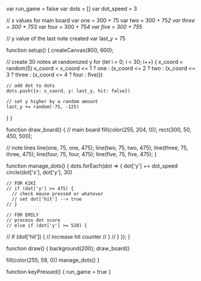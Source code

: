 var run_game = false
var dots = []
var dot_speed = 3

// x values for main board
var one = 300 + 75
var two = 300 + 75*2
var three = 300 + 75*3
var four = 300 + 75*4
var five = 300 + 75*5

// y value of the last note created
var last_y = 75


function setup() {
  createCanvas(800, 600);
  
  // create 30 notes at randomized y
  for (let i = 0; i < 30; i++) {
    x_coord = random(5)
    x_coord = x_coord <= 1 ? one : (x_coord <= 2 ? two : (x_coord <= 3 ? three : (x_coord <= 4 ? four : five)))

    // add dot to dots
    dots.push({x: x_coord, y: last_y, hit: false})
    
    // set y higher by a random amount
    last_y += random(-75, -125)
  }
}

function draw_board() {
  // main board
  fill(color(255, 204, 0));
  rect(300, 50, 450, 500);
  
  // note lines
  line(one, 75, one, 475);
  line(two, 75, two, 475);
  line(three, 75, three, 475);
  line(four, 75, four, 475);
  line(five, 75, five, 475);
}

function manage_dots() {
  dots.forEach(dot => {
    dot['y'] += dot_speed
    circle(dot['x'], dot['y'], 30)
    
    // FOR KIKI
    // if (dot['y'] >= 475) {
      // check mouse pressed or whatever
      // set dot['hit'] --> true
    // }
    
    // FOR EMILY
    // process dot score
    // else if (dot['y'] >= 520) {
//       if (dot['hit']) {
            // increase hit counter
//       }
//     }
  });
}

function draw() {
  background(200);
  draw_board()
  
  fill(color(255, 59, 0))
  manage_dots()
}


function keyPressed() {
  run_game = true
}
